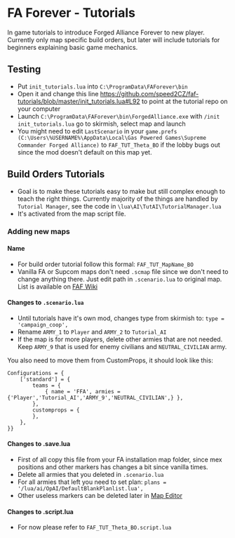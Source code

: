 # FA Forever - Tutorials

In game tutorials to introduce Forged Alliance Forever to new player. Currently only map specific build orders, but later will include tutorials for beginners explaining basic game mechanics.

## Testing

* Put `init_tutorials.lua` into `C:\ProgramData\FAForever\bin`
* Open it and change this line https://github.com/speed2CZ/faf-tutorials/blob/master/init_tutorials.lua#L92 to point at the tutorial repo on your computer
* Launch `C:\ProgramData\FAForever\bin\ForgedAlliance.exe` with `/init init_tutorials.lua` go to skirmish, select map and launch
* You might need to edit `LastScenario` in your `game.prefs (C:\Users\%USERNAME%\AppData\Local\Gas Powered Games\Supreme Commander Forged Alliance)` to `FAF_TUT_Theta_BO` if the lobby bugs out since the mod doesn't default on this map yet.

## Build Orders Tutorials

* Goal is to make these tutorials easy to make but still complex enough to teach the right things. Currently majority of the things are handled by `Tutorial Manager`, see the code in `\lua\AI\TutAI\TutorialManager.lua`
* It's activated from the map script file.

### Adding new maps

#### Name

* For build order tutorial follow this formal: `FAF_TUT_MapName_BO`
* Vanilla FA or Supcom maps don't need `.scmap` file since we don't need to change anything there.
Just edit path in `.scenario.lua` to original map. List is available on [FAF Wiki](http://wiki.faforever.com/index.php?title=Map_Editor#Source_of_inspiration)

#### Changes to `.scenario.lua`
* Until tutorials have it's own mod, changes type from skirmish to: `type = 'campaign_coop',`
* Rename `ARMY_1` to `Player` and `ARMY_2` to `Tutorial_AI`
* If the map is for more players, delete other armies that are not needed. Keep `ARMY_9` that is used for enemy civilians and `NEUTRAL_CIVILIAN` army.

You also need to move them from CustomProps, it should look like this:

    Configurations = {
        ['standard'] = {
            teams = {
                { name = 'FFA', armies = {'Player','Tutorial_AI','ARMY_9','NEUTRAL_CIVILIAN',} },
            },
            customprops = {
            },
        },
    }}

#### Changes to .save.lua
* First of all copy this file from your FA installation map folder, since mex positions and other markers has changes a bit since vanilla times.
* Delete all armies that you deleted in `.scenario.lua`
* For all armies that left you need to set plan: `plans = '/lua/ai/OpAI/DefaultBlankPlanlist.lua',`
* Other useless markers can be deleted later in [Map Editor](http://wiki.faforever.com/index.php?title=Map_Editor)

#### Changes to .script.lua
* For now please refer to `FAF_TUT_Theta_BO.script.lua`
